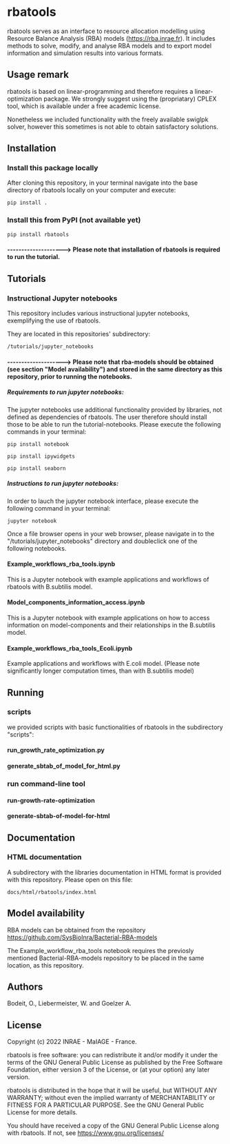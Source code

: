 # rbatools

rbatools serves as an interface to resource allocation modelling using Resource Balance Analysis (RBA) models (https://rba.inrae.fr).
It includes methods to solve, modify, and analyse RBA models and to export model information and simulation results into various formats.

## Usage remark

rbatools is based on linear-programming and therefore requires a linear-optimization package.
We strongly suggest using the (propriatary) CPLEX tool, which is available under a free academic license.

Nonetheless we included functionality with the freely available swiglpk solver, however this sometimes is not able to obtain satisfactory solutions.

## Installation

### Install this package locally
After cloning this repository, in your terminal navigate into the base directory of rbatools locally on your computer and execute:

    pip install .

### Install this from PyPI (not available yet)
    pip install rbatools

#### --------------------> Please note that installation of rbatools is required to run the tutorial.

## Tutorials
### Instructional Jupyter notebooks
This repository includes various instructional jupyter notebooks, exemplifying the use of rbatools.

They are located in this repositories' subdirectory:

    /tutorials/jupyter_notebooks

#### --------------------> Please note that rba-models should be obtained (see section "Model availability") and stored in the same directory as this repository, prior to running the notebooks.

##### Requirements to run jupyter notebooks:
The jupyter notebooks use additional functionality provided by libraries, not defined as dependencies of rbatools. The user therefore should install those to be able to run the tutorial-notebooks. Please execute the following commands in your terminal:

    pip install notebook

    pip install ipywidgets

    pip install seaborn

##### Instructions to run jupyter notebooks:
In order to lauch the jupyter notebook interface, please execute the following command in your terminal:

    jupyter notebook

Once a file browser opens in your web browser, please navigate in to the "/tutorials/jupyter_notebooks" directory and doubleclick one of the following notebooks.

#### Example_workflows_rba_tools.ipynb
This is a Jupyter notebook with example applications and workflows of rbatools with B.subtilis model.
#### Model_components_information_access.ipynb

This is a Jupyter notebook with example applications on how to access information on model-components and their relationships in the B.subtilis model.

#### Example_workflows_rba_tools_Ecoli.ipynb
Example applications and workflows with E.coli model.
(Please note significantly longer computation times, than with B.subtilis model)


## Running

### scripts

we provided scripts with basic functionalities of rbatools in the subdirectory "scripts":

#### run_growth_rate_optimization.py

#### generate_sbtab_of_model_for_html.py

### run command-line tool

#### run-growth-rate-optimization

#### generate-sbtab-of-model-for-html

## Documentation

### HTML documentation

A subdirectory with the libraries documentation in HTML format is provided with this repository.
Please open on this file:

    docs/html/rbatools/index.html

## Model availability
RBA models can be obtained from the repository https://github.com/SysBioInra/Bacterial-RBA-models

The Example_workflow_rba_tools notebook requires the previosly mentioned Bacterial-RBA-models repository to be placed in the same location, as this repository.

## Authors

Bodeit, O., Liebermeister, W. and Goelzer A.

## License

Copyright (c) 2022 INRAE - MaIAGE - France.

rbatools is free software: you can redistribute it and/or modify
it under the terms of the GNU General Public License as published by
the Free Software Foundation, either version 3 of the License, or
(at your option) any later version.

rbatools is distributed in the hope that it will be useful,
but WITHOUT ANY WARRANTY; without even the implied warranty of
MERCHANTABILITY or FITNESS FOR A PARTICULAR PURPOSE.  See the
GNU General Public License for more details.

You should have received a copy of the GNU General Public License
along with rbatools.  If not, see <https://www.gnu.org/licenses/>

